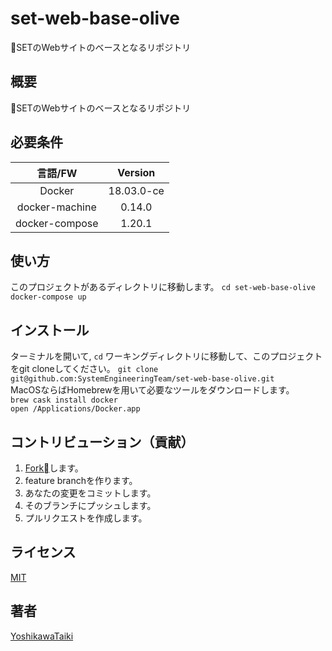 # set-web-base-olive

SETのWebサイトのベースとなるリポジトリ

## 概要

SETのWebサイトのベースとなるリポジトリ

## 必要条件

|言語/FW|Version|
|:--:|:--:|
|Docker|18.03.0-ce|
|docker-machine|0.14.0|
|docker-compose|1.20.1|

## 使い方

このプロジェクトがあるディレクトリに移動します。
`cd set-web-base-olive`
`docker-compose up`

## インストール

ターミナルを開いて, `cd` ワーキングディレクトリに移動して、このプロジェクトをgit cloneしてください。
`git clone git@github.com:SystemEngineeringTeam/set-web-base-olive.git`  
MacOSならばHomebrewを用いて必要なツールをダウンロードします。  
`brew cask install docker`  
`open /Applications/Docker.app`

## コントリビューション（貢献）

1. [Fork](https://github.com/Yoshikawataiki/vagrant-template/fork)します。
2. feature branchを作ります。
3. あなたの変更をコミットします。
4. そのブランチにプッシュします。
5. プルリクエストを作成します。

## ライセンス

[MIT](https://github.com/tcnksm/tool/blob/master/LICENCE)

## 著者

[YoshikawaTaiki](https://github.com/YoshikawaTaiki)
